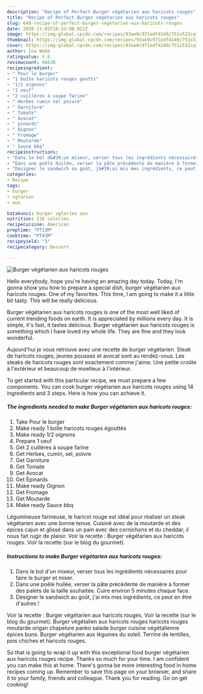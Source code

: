 ```yaml
---
description: "Recipe of Perfect Burger végétarien aux haricots rouges"
title: "Recipe of Perfect Burger végétarien aux haricots rouges"
slug: 649-recipe-of-perfect-burger-vegetarien-aux-haricots-rouges
date: 2020-11-05T18:33:08.021Z
image: https://img-global.cpcdn.com/recipes/93ae0c971edf4149/751x532cq70/burger-vegetarien-aux-haricots-rouges-photo-principale-de-la-recette.jpg
thumbnail: https://img-global.cpcdn.com/recipes/93ae0c971edf4149/751x532cq70/burger-vegetarien-aux-haricots-rouges-photo-principale-de-la-recette.jpg
cover: https://img-global.cpcdn.com/recipes/93ae0c971edf4149/751x532cq70/burger-vegetarien-aux-haricots-rouges-photo-principale-de-la-recette.jpg
author: Ina Webb
ratingvalue: 4.6
reviewcount: 46638
recipeingredient:
- " Pour le burger"
- "1 boîte haricots rouges goutts"
- "1/2 oignons"
- "1 oeuf"
- "2 cuillères à soupe farine"
- " Herbes cumin sel poivre"
- " Garniture"
- " Tomate"
- " Avocat"
- " pinards"
- " Oignon"
- " Fromage"
- " Moutarde"
- " Sauce bbq"
recipeinstructions:
- "Dans le bol d&#39;un mixeur, verser tous les ingrédients nécessaires pour faire le burger et mixer."
- "Dans une poêle huilée, verser la pâte précédente de manière à former des palets de la taille souhaitée. Cuire environ 5 minutes chaque face."
- "Designer le sandwich au goût, j&#39;ai mis mes ingrédients, ce peut en être d&#39;autres !"
categories:
- Recipe
tags:
- burger
- vgtarien
- aux

katakunci: burger vgtarien aux 
nutrition: 216 calories
recipecuisine: American
preptime: "PT23M"
cooktime: "PT43M"
recipeyield: "3"
recipecategory: Dessert

---
```



![Burger végétarien aux haricots rouges](https://img-global.cpcdn.com/recipes/93ae0c971edf4149/751x532cq70/burger-vegetarien-aux-haricots-rouges-photo-principale-de-la-recette.jpg)

Hello everybody, hope you're having an amazing day today. Today, I'm gonna show you how to prepare a special dish, burger végétarien aux haricots rouges. One of my favorites. This time, I am going to make it a little bit tasty. This will be really delicious.

Burger végétarien aux haricots rouges is one of the most well liked of current trending foods on earth. It is appreciated by millions every day. It is simple, it's fast, it tastes delicious. Burger végétarien aux haricots rouges is something which I have loved my whole life. They are fine and they look wonderful.

Aujourd&#39;hui je vous retrouve avec une recette de burger végétarien. Steak de haricots rouges, jeunes pousses et avocat sont au rendez-vous. Les steaks de haricots rouges sont exactement comme j&#39;aime. Une petite croûte à l&#39;extérieur et beaucoup de moelleux à l&#39;intérieur.


To get started with this particular recipe, we must prepare a few components. You can cook burger végétarien aux haricots rouges using 14 ingredients and 3 steps. Here is how you can achieve it.

<!--inarticleads1-->

##### The ingredients needed to make Burger végétarien aux haricots rouges:

1. Take  Pour le burger
1. Make ready 1 boîte haricots rouges égouttés
1. Make ready 1/2 oignons
1. Prepare 1 oeuf
1. Get 2 cuillères à soupe farine
1. Get  Herbes, cumin, sel, poivre
1. Get  Garniture
1. Get  Tomate
1. Get  Avocat
1. Get  Épinards
1. Make ready  Oignon
1. Get  Fromage
1. Get  Moutarde
1. Make ready  Sauce bbq


Légumineuse farineuse, le haricot rouge est idéal pour réaliser un steak végétarien avec une bonne tenue. Cuisiné avec de la moutarde et des épices cajun et glissé dans un pain avec des cornichons et du cheddar, il nous fait rugir de plaisir. Voir la recette : Burger végétarien aux haricots rouges. Voir la recette (sur le blog du gourmet). 

<!--inarticleads2-->

##### Instructions to make Burger végétarien aux haricots rouges:

1. Dans le bol d&#39;un mixeur, verser tous les ingrédients nécessaires pour faire le burger et mixer.
1. Dans une poêle huilée, verser la pâte précédente de manière à former des palets de la taille souhaitée. Cuire environ 5 minutes chaque face.
1. Designer le sandwich au goût, j&#39;ai mis mes ingrédients, ce peut en être d&#39;autres !


Voir la recette : Burger végétarien aux haricots rouges. Voir la recette (sur le blog du gourmet). Burger végétalien aux haricots rouges haricots rouges moutarde origan chapelure panko salade burger cuisine végétalienne épices buns. Burger végétarien aux légumes du soleil. Terrine de lentilles, pois chiches et haricots rouges. 

So that is going to wrap it up with this exceptional food burger végétarien aux haricots rouges recipe. Thanks so much for your time. I am confident you can make this at home. There's gonna be more interesting food in home recipes coming up. Remember to save this page on your browser, and share it to your family, friends and colleague. Thank you for reading. Go on get cooking!
